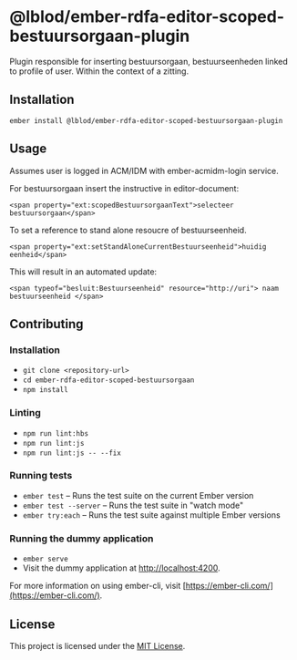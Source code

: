 @lblod/ember-rdfa-editor-scoped-bestuursorgaan-plugin
==============================================================================

Plugin responsible for inserting bestuursorgaan, bestuurseenheden linked to
profile of user. Within the context of a zitting.

Installation
------------------------------------------------------------------------------

```
ember install @lblod/ember-rdfa-editor-scoped-bestuursorgaan-plugin
```


Usage
------------------------------------------------------------------------------
Assumes user is logged in ACM/IDM with ember-acmidm-login service.

For bestuursorgaan insert the instructive in editor-document:
```
<span property="ext:scopedBestuursorgaanText">selecteer bestuursorgaan</span>
```

To set a reference to stand alone resoucre of bestuurseenheid.
```
<span property="ext:setStandAloneCurrentBestuurseenheid">huidig eenheid</span>
```
This will result in an automated update:
```
<span typeof="besluit:Bestuurseenheid" resource="http://uri"> naam bestuurseenheid </span>
```


Contributing
------------------------------------------------------------------------------

### Installation

* `git clone <repository-url>`
* `cd ember-rdfa-editor-scoped-bestuursorgaan`
* `npm install`

### Linting

* `npm run lint:hbs`
* `npm run lint:js`
* `npm run lint:js -- --fix`

### Running tests

* `ember test` – Runs the test suite on the current Ember version
* `ember test --server` – Runs the test suite in "watch mode"
* `ember try:each` – Runs the test suite against multiple Ember versions

### Running the dummy application

* `ember serve`
* Visit the dummy application at [http://localhost:4200](http://localhost:4200).

For more information on using ember-cli, visit [https://ember-cli.com/](https://ember-cli.com/).

License
------------------------------------------------------------------------------

This project is licensed under the [MIT License](LICENSE.md).
